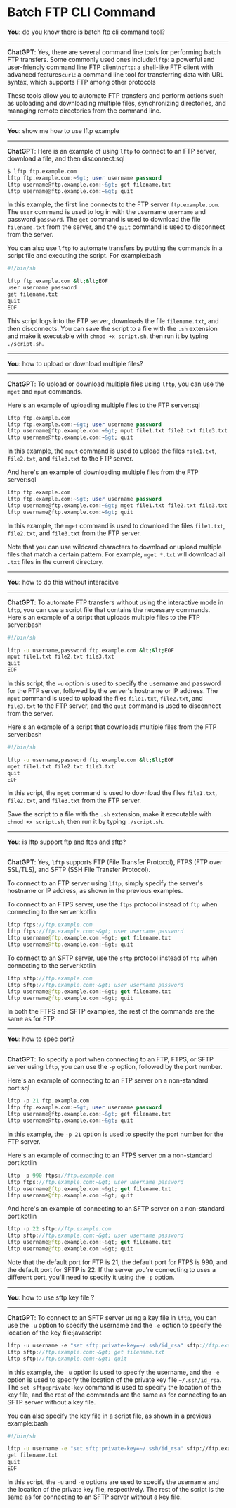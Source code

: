 # Batch FTP CLI Command
**You**: 
do you know there is batch ftp cli command tool?

--------
**ChatGPT**: Yes, there are several command line tools for performing batch FTP transfers. Some commonly used ones include:```lftp```: a powerful and user-friendly command line FTP client```ncftp```: a shell-like FTP client with advanced features```curl```: a command line tool for transferring data with URL syntax, which supports FTP among other protocols

These tools allow you to automate FTP transfers and perform actions such as uploading and downloading multiple files, synchronizing directories, and managing remote directories from the command line.

--------
**You**: show me how to use lftp example

--------
**ChatGPT**: Here is an example of using ```lftp``` to connect to an FTP server, download a file, and then disconnect:sql
```sql
$ lftp ftp.example.com
lftp ftp.example.com:~&gt; user username password
lftp username@ftp.example.com:~&gt; get filename.txt
lftp username@ftp.example.com:~&gt; quit
```

In this example, the first line connects to the FTP server ```ftp.example.com```. The ```user``` command is used to log in with the username ```username``` and password ```password```. The ```get``` command is used to download the file ```filename.txt``` from the server, and the ```quit``` command is used to disconnect from the server.

You can also use ```lftp``` to automate transfers by putting the commands in a script file and executing the script. For example:bash
```bash
#!/bin/sh

lftp ftp.example.com &lt;&lt;EOF
user username password
get filename.txt
quit
EOF
```

This script logs into the FTP server, downloads the file ```filename.txt```, and then disconnects. You can save the script to a file with the ```.sh``` extension and make it executable with ```chmod +x script.sh```, then run it by typing ```./script.sh```.

--------
**You**: how to upload or download multiple files?

--------
**ChatGPT**: To upload or download multiple files using ```lftp```, you can use the ```mget``` and ```mput``` commands.

Here's an example of uploading multiple files to the FTP server:sql
```sql
lftp ftp.example.com
lftp ftp.example.com:~&gt; user username password
lftp username@ftp.example.com:~&gt; mput file1.txt file2.txt file3.txt
lftp username@ftp.example.com:~&gt; quit
```

In this example, the ```mput``` command is used to upload the files ```file1.txt```, ```file2.txt```, and ```file3.txt``` to the FTP server.

And here's an example of downloading multiple files from the FTP server:sql
```sql
lftp ftp.example.com
lftp ftp.example.com:~&gt; user username password
lftp username@ftp.example.com:~&gt; mget file1.txt file2.txt file3.txt
lftp username@ftp.example.com:~&gt; quit
```

In this example, the ```mget``` command is used to download the files ```file1.txt```, ```file2.txt```, and ```file3.txt``` from the FTP server.

Note that you can use wildcard characters to download or upload multiple files that match a certain pattern. For example, ```mget *.txt``` will download all ```.txt``` files in the current directory.

--------
**You**: how to do this without interacitve

--------
**ChatGPT**: To automate FTP transfers without using the interactive mode in ```lftp```, you can use a script file that contains the necessary commands. Here's an example of a script that uploads multiple files to the FTP server:bash
```bash
#!/bin/sh

lftp -u username,password ftp.example.com &lt;&lt;EOF
mput file1.txt file2.txt file3.txt
quit
EOF
```

In this script, the ```-u``` option is used to specify the username and password for the FTP server, followed by the server's hostname or IP address. The ```mput``` command is used to upload the files ```file1.txt```, ```file2.txt```, and ```file3.txt``` to the FTP server, and the ```quit``` command is used to disconnect from the server.

Here's an example of a script that downloads multiple files from the FTP server:bash
```bash
#!/bin/sh

lftp -u username,password ftp.example.com &lt;&lt;EOF
mget file1.txt file2.txt file3.txt
quit
EOF
```

In this script, the ```mget``` command is used to download the files ```file1.txt```, ```file2.txt```, and ```file3.txt``` from the FTP server.

Save the script to a file with the ```.sh``` extension, make it executable with ```chmod +x script.sh```, then run it by typing ```./script.sh```.

--------
**You**: is lftp support ftp and ftps and sftp?

--------
**ChatGPT**: Yes, ```lftp``` supports FTP (File Transfer Protocol), FTPS (FTP over SSL/TLS), and SFTP (SSH File Transfer Protocol).

To connect to an FTP server using ```lftp```, simply specify the server's hostname or IP address, as shown in the previous examples.

To connect to an FTPS server, use the ```ftps``` protocol instead of ```ftp``` when connecting to the server:kotlin
```kotlin
lftp ftps://ftp.example.com
lftp ftps://ftp.example.com:~&gt; user username password
lftp username@ftp.example.com:~&gt; get filename.txt
lftp username@ftp.example.com:~&gt; quit
```

To connect to an SFTP server, use the ```sftp``` protocol instead of ```ftp``` when connecting to the server:kotlin
```kotlin
lftp sftp://ftp.example.com
lftp sftp://ftp.example.com:~&gt; user username password
lftp username@ftp.example.com:~&gt; get filename.txt
lftp username@ftp.example.com:~&gt; quit
```

In both the FTPS and SFTP examples, the rest of the commands are the same as for FTP.

--------
**You**: how to spec port?

--------
**ChatGPT**: To specify a port when connecting to an FTP, FTPS, or SFTP server using ```lftp```, you can use the ```-p``` option, followed by the port number.

Here's an example of connecting to an FTP server on a non-standard port:sql
```sql
lftp -p 21 ftp.example.com
lftp ftp.example.com:~&gt; user username password
lftp username@ftp.example.com:~&gt; get filename.txt
lftp username@ftp.example.com:~&gt; quit
```

In this example, the ```-p 21``` option is used to specify the port number for the FTP server.

Here's an example of connecting to an FTPS server on a non-standard port:kotlin
```kotlin
lftp -p 990 ftps://ftp.example.com
lftp ftps://ftp.example.com:~&gt; user username password
lftp username@ftp.example.com:~&gt; get filename.txt
lftp username@ftp.example.com:~&gt; quit
```

And here's an example of connecting to an SFTP server on a non-standard port:kotlin
```kotlin
lftp -p 22 sftp://ftp.example.com
lftp sftp://ftp.example.com:~&gt; user username password
lftp username@ftp.example.com:~&gt; get filename.txt
lftp username@ftp.example.com:~&gt; quit
```

Note that the default port for FTP is 21, the default port for FTPS is 990, and the default port for SFTP is 22. If the server you're connecting to uses a different port, you'll need to specify it using the ```-p``` option.

--------
**You**: how to use sftp key file ?

--------
**ChatGPT**: To connect to an SFTP server using a key file in ```lftp```, you can use the ```-u``` option to specify the username and the ```-e``` option to specify the location of the key file:javascript
```javascript
lftp -u username -e "set sftp:private-key=~/.ssh/id_rsa" sftp://ftp.example.com
lftp sftp://ftp.example.com:~&gt; get filename.txt
lftp sftp://ftp.example.com:~&gt; quit
```

In this example, the ```-u``` option is used to specify the username, and the ```-e``` option is used to specify the location of the private key file ```~/.ssh/id_rsa```. The ```set sftp:private-key``` command is used to specify the location of the key file, and the rest of the commands are the same as for connecting to an SFTP server without a key file.

You can also specify the key file in a script file, as shown in a previous example:bash
```bash
#!/bin/sh

lftp -u username -e "set sftp:private-key=~/.ssh/id_rsa" sftp://ftp.example.com &lt;&lt;EOF
get filename.txt
quit
EOF
```

In this script, the ```-u``` and ```-e``` options are used to specify the username and the location of the private key file, respectively. The rest of the script is the same as for connecting to an SFTP server without a key file.

